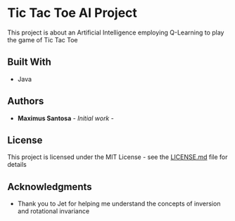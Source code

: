 # Tic Tac Toe AI Project

This project is about an Artificial Intelligence employing Q-Learning to play the game of Tic Tac Toe

## Built With

* Java

## Authors

* **Maximus Santosa** - *Initial work* - 

## License

This project is licensed under the MIT License - see the [LICENSE.md](LICENSE.md) file for details

## Acknowledgments

* Thank you to Jet for helping me understand the concepts of inversion and rotational invariance
